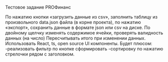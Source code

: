 Тестовое задание PROФинанс

По нажатию кнопки «загрузить данные из csv», заполнить таблицу из произвольного data.json файла (в корне проекта), по нажатию «экспорт», сохранить данные в формате json или csv на диске.
По двойному щелчку изменять содержимое ячейки, проверять валидность данных (на число)
Пересчитывать итого при изменении данных.
Использовать React, ts, open source UI компоненты.
Будет плюсом:
-реализовать фильтр по кнопке сформировать
-сортировку по нажатию стрелочки рядом с заголовком.
